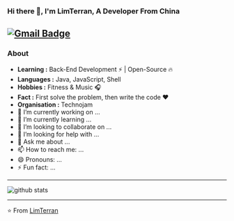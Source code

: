 ### Hi there 👋, I'm LimTerran, A Developer From China

<!--
**LimTerran/LimTerran** is a ✨ _special_ ✨ repository because its `README.md` (this file) appears on your GitHub profile.

Here are some ideas to get you started:

- 🔭 I’m currently working on ...
- 🌱 I’m currently learning ...
- 👯 I’m looking to collaborate on ...
- 🤔 I’m looking for help with ...
- 💬 Ask me about ...
- 📫 How to reach me: ...
- 😄 Pronouns: ...
- ⚡ Fun fact: ...
-->

[![Gmail Badge](https://img.shields.io/badge/-limterran2002@gmail.com-c14438?style=flat-square&logo=Gmail&logoColor=white&link=mailto:limterran2002@gmail.com)](mailto:limterran2002@gmail.com)
---------------------------------------------------------------------------------------------------------------------------------------------------------------------------------
### About

-  **Learning :** Back-End Development :zap: | Open-Source :fire:	
-  **Languages :** Java, JavaScript, Shell
-  **Hobbies :** Fitness & Music :headphones:
-  **Fact :** First solve the problem, then write the code :heart: 
-  **Organisation :** Technojam
- 🔭 I’m currently working on ...
- 🌱 I’m currently learning ...
- 👯 I’m looking to collaborate on ...
- 🤔 I’m looking for help with ...
- 💬 Ask me about ...
- 📫 How to reach me: ...
- 😄 Pronouns: ...
- ⚡ Fun fact: ...
---------------------------------------------------------------------------------------------------------------------------------------------------------------------------------

![github stats](https://github-readme-stats.vercel.app/api?username=LimTerran&show_icons=true)

---------------------------------------------------------------------------------------------------------------------------------------------------------------------------------


⭐️ From [LimTerran](https://github.com/LimTerran)

